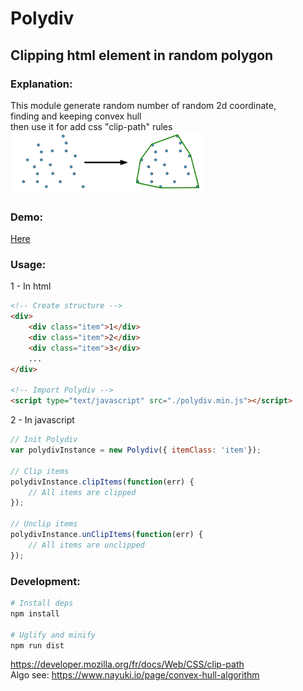 # Polydiv  

## Clipping html element in random polygon  


### Explanation:  
This module generate random number of random 2d coordinate,  
finding and keeping convex hull  
then use it for add css "clip-path" rules  
<img src="https://raw.githubusercontent.com/radiium/polydiv/master/site/convex-hull.png" alt="convex hull" height="100">


### Demo:

[Here](https://radiium.github.io/polydiv/ )


### Usage:

1 - In html
```html
<!-- Create structure -->
<div>
    <div class="item">1</div>
    <div class="item">2</div>
    <div class="item">3</div>
    ...
</div>

<!-- Import Polydiv -->
<script type="text/javascript" src="./polydiv.min.js"></script>
```

2 - In javascript
```javascript
// Init Polydiv
var polydivInstance = new Polydiv({ itemClass: 'item'});

// Clip items 
polydivInstance.clipItems(function(err) {
    // All items are clipped
});

// Unclip items
polydivInstance.unClipItems(function(err) {
    // All items are unclipped
});
```

### Development:

```bash
# Install deps
npm install

# Uglify and minify
npm run dist
```


https://developer.mozilla.org/fr/docs/Web/CSS/clip-path  
Algo see: https://www.nayuki.io/page/convex-hull-algorithm<br/>
